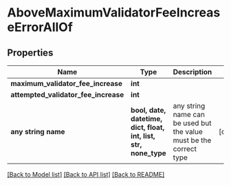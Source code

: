 # AboveMaximumValidatorFeeIncreaseErrorAllOf


## Properties
Name | Type | Description | Notes
------------ | ------------- | ------------- | -------------
**maximum_validator_fee_increase** | **int** |  | 
**attempted_validator_fee_increase** | **int** |  | 
**any string name** | **bool, date, datetime, dict, float, int, list, str, none_type** | any string name can be used but the value must be the correct type | [optional]

[[Back to Model list]](../README.md#documentation-for-models) [[Back to API list]](../README.md#documentation-for-api-endpoints) [[Back to README]](../README.md)


